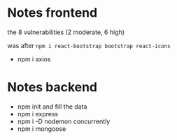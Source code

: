 # Notes frontend

the 8 vulnerabilities (2 moderate, 6 high)

was after `npm i react-bootstrap bootstrap react-icons`

* npm i axios

# Notes backend

* npm init and fill the data
* npm i express
* npm i -D nodemon concurrently
* npm i mongoose
  